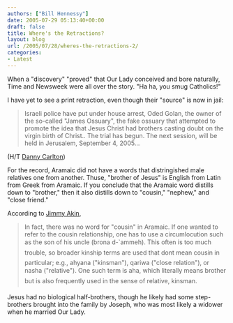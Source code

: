 ```yaml
---
authors: ["Bill Hennessy"]
date: 2005-07-29 05:13:40+00:00
draft: false
title: Where's the Retractions?
layout: blog
url: /2005/07/28/wheres-the-retractions-2/
categories:
- Latest
---
```


When a "discovery" "proved" that Our Lady conceived and bore naturally, Time and Newsweek were all over the story.  "Ha ha, you smug Catholics!"

I have yet to see a print retraction, even though their "source" is now in jail:



> Israeli police have put under house arrest, Oded Golan, the owner of the so-called "James Ossuary", the fake ossuary that attempted to promote the idea that Jesus Christ had brothers casting doubt on the virgin birth of Christ.. The trial has begun. The next session, will be held in Jerusalem, September 4, 2005...



(H/T [Danny Carlton](https://jacklewis.net/weblog/archives/2005/07/owner_of_disput.php))

For the record, Aramaic did not have a words that distringished male relatives one from another.  Thuse, "brother of Jesus" is English from Latin from Greek from Aramaic.  If you conclude that the Aramaic word distills down to "brother," then it also distills down to "cousin," "nephew," and "close friend."

According to [Jimmy Akin](https://www.catholic.com/library/bad_aramaic_made_easy.asp),



> In fact, there was no word for "cousin" in Aramaic. If one wanted to refer to the cousin relationship, one has to use a circumlocution such as the son of his uncle (brona d-`ammeh). This often is too much trouble, so broader kinship terms are used that dont mean cousin in particular; e.g., ahyana ("kinsman"), qariwa ("close relation"), or nasha ("relative"). One such term is aha, which literally means brother but is also frequently used in the sense of relative, kinsman.



Jesus had no biological half-brothers, though he likely had some step-brothers brought into the family by Joseph, who was most likely a widower when he married Our Lady.
